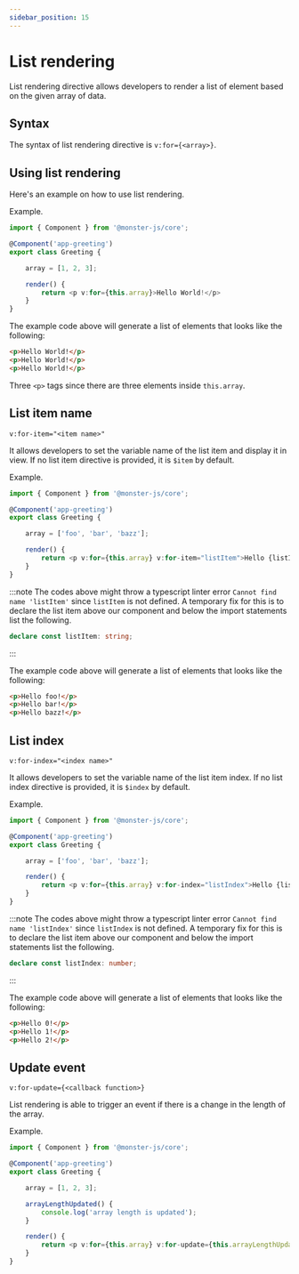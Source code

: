 ```yaml
---
sidebar_position: 15
---
```


# List rendering

List rendering directive allows developers to render a list of element based on the given array of data.

## Syntax

The syntax of list rendering directive is `v:for={<array>}`.

## Using list rendering

Here's an example on how to use list rendering.

Example.

```typescript
import { Component } from '@monster-js/core';

@Component('app-greeting')
export class Greeting {

    array = [1, 2, 3];

    render() {
        return <p v:for={this.array}>Hello World!</p>
    }
}
```

The example code above will generate a list of elements that looks like the following:

```html
<p>Hello World!</p>
<p>Hello World!</p>
<p>Hello World!</p>
```

Three `<p>` tags since there are three elements inside `this.array`.

## List item name

`v:for-item="<item name>"`

It allows developers to set the variable name of the list item and display it in view.
If no list item directive is provided, it is `$item` by default.

Example.

```typescript
import { Component } from '@monster-js/core';

@Component('app-greeting')
export class Greeting {

    array = ['foo', 'bar', 'bazz'];

    render() {
        return <p v:for={this.array} v:for-item="listItem">Hello {listItem}!</p>
    }
}
```

:::note
The codes above might throw a typescript linter error `Cannot find name 'listItem'` since `listItem` is not defined.
A temporary fix for this is to declare the list item above our component and below the import statements list the following.

```typescript
declare const listItem: string;
```
:::

The example code above will generate a list of elements that looks like the following:

```html
<p>Hello foo!</p>
<p>Hello bar!</p>
<p>Hello bazz!</p>
```

## List index

`v:for-index="<index name>"`

It allows developers to set the variable name of the list item index.
If no list index directive is provided, it is `$index` by default.

Example.

```typescript
import { Component } from '@monster-js/core';

@Component('app-greeting')
export class Greeting {

    array = ['foo', 'bar', 'bazz'];

    render() {
        return <p v:for={this.array} v:for-index="listIndex">Hello {listIndex}!</p>
    }
}
```

:::note
The codes above might throw a typescript linter error `Cannot find name 'listIndex'` since `listIndex` is not defined.
A temporary fix for this is to declare the list item above our component and below the import statements list the following.

```typescript
declare const listIndex: number;
```
:::

The example code above will generate a list of elements that looks like the following:

```html
<p>Hello 0!</p>
<p>Hello 1!</p>
<p>Hello 2!</p>
```

## Update event

`v:for-update={<callback function>}`

List rendering is able to trigger an event if there is a change in the length of the array.

Example.

```typescript
import { Component } from '@monster-js/core';

@Component('app-greeting')
export class Greeting {

    array = [1, 2, 3];

    arrayLengthUpdated() {
        console.log('array length is updated');
    }

    render() {
        return <p v:for={this.array} v:for-update={this.arrayLengthUpdated}>Hello World!</p>
    }
}
```
